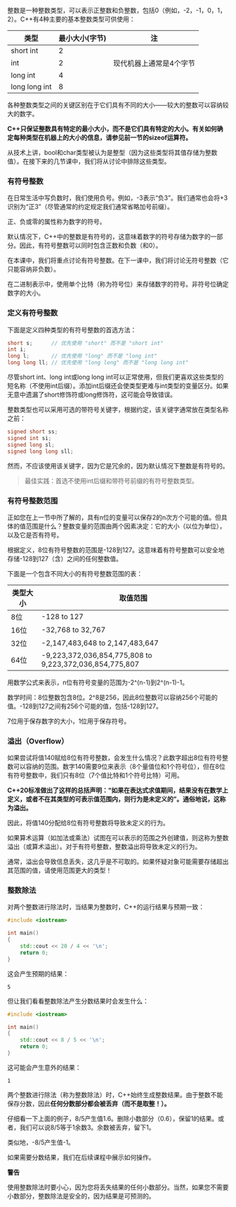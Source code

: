 整数是一种整数类型，可以表示正整数和负整数，包括0（例如，-2，-1，0，1，2）。C++有4种主要的基本整数类型可供使用：

|类型|最小大小(字节)|注|
|---|---|---|
|short int|2||
|int|2|现代机器上通常是4个字节|
|long int|4||
|long long int|8||

各种整数类型之间的关键区别在于它们具有不同的大小——较大的整数可以容纳较大的数字。

**C++只保证整数具有特定的最小大小，而不是它们具有特定的大小。有关如何确定每种类型在机器上的大小的信息，请参见前一节的sizeof运算符。**

从技术上讲，bool和char类型被认为是整型（因为这些类型将其值存储为整数值）。在接下来的几节课中，我们将从讨论中排除这些类型。

### 有符号整数
在日常生活中写负数时，我们使用负号。例如，-3表示“负3”。我们通常也会将+3识别为“正3”（尽管通常的约定规定我们通常省略加号前缀）。

正、负或零的属性称为数字的符号。

默认情况下，C++中的整数是有符号的，这意味着数字的符号存储为数字的一部分。因此，有符号整数可以同时包含正数和负数（和0）。

在本课中，我们将重点讨论有符号整数。在下一课中，我们将讨论无符号整数（它只能容纳非负数）。

在二进制表示中，使用单个比特（称为符号位）来存储数字的符号。非符号位确定数字的大小。

### 定义有符号整数
下面是定义四种类型的有符号整数的首选方法：
```C++
short s;      // 优先使用 "short" 而不是 "short int"
int i;
long l;       // 优先使用 "long" 而不是 "long int"
long long ll; // 优先使用 "long long" 而不是 "long long int"
```

尽管short int、long int或long long int可以正常使用，但我们更喜欢这些类型的短名称（不使用int后缀）。添加int后缀还会使类型更难与int类型的变量区分。如果无意中遗漏了short修饰符或long修饰符，这可能会导致错误。

整数类型也可以采用可选的带符号关键字，根据约定，该关键字通常放在类型名称之前：
```C++
signed short ss;
signed int si;
signed long sl;
signed long long sll;
```
然而，不应该使用该关键字，因为它是冗余的，因为默认情况下整数是有符号的。

>最佳实践：首选不使用int后缀和带符号前缀的有符号整数类型。

### 有符号整数范围

正如您在上一节中所了解的，具有n位的变量可以保存2的n次方个可能的值。但具体的值范围是什么？整数变量的范围由两个因素决定：它的大小（以位为单位），以及它是否有符号。

根据定义，8位有符号整数的范围是-128到127。这意味着有符号整数可以安全地存储-128到127（含）之间的任何整数值。

下面是一个包含不同大小的有符号整数范围的表：

| 类型大小 | 取值范围                                                    |
| ---- | ------------------------------------------------------- |
| 8位   | -128 to 127                                             |
| 16位  | -32,768 to 32,767                                       |
| 32位  | -2,147,483,648 to 2,147,483,647                         |
| 64位  | -9,223,372,036,854,775,808 to 9,223,372,036,854,775,807 |

用数学公式来表示，n位有符号变量的范围为-2^(n-1)到2^(n-1)-1。


数学时间：8位整数包含8位。2^8是256，因此8位整数可以容纳256个可能的值。-128到127之间有256个可能的值，包括-128到127。

7位用于保存数字的大小，1位用于保存符号。
### 溢出（Overflow）

如果尝试将值140赋给8位有符号整数，会发生什么情况？此数字超出8位有符号整数可以容纳的范围。数字140需要9位来表示（8个量值位和1个符号位），但在8位有符号整数中，我们只有8位（7个值比特和1个符号比特）可用。

**C++20标准做出了这样的总括声明：“如果在表达式求值期间，结果没有在数学上定义，或者不在其类型的可表示值范围内，则行为是未定义的”。通俗地说，这称为溢出。**

因此，将值140分配给8位有符号整数将导致未定义的行为。

如果算术运算（如加法或乘法）试图在可以表示的范围之外创建值，则这称为整数溢出（或算术溢出）。对于有符号整数，整数溢出将导致未定义的行为。

通常，溢出会导致信息丢失，这几乎是不可取的。如果怀疑对象可能需要存储超出其范围的值，请使用范围更大的类型！

### 整数除法

对两个整数进行除法时，当结果为整数时，C++的运行结果与预期一致：
```C++
#include <iostream>

int main()
{
    std::cout << 20 / 4 << '\n';
    return 0;
}
```
这会产生预期的结果：
```
5
```
但让我们看看整数除法产生分数结果时会发生什么：
```C++
#include <iostream>

int main()
{
    std::cout << 8 / 5 << '\n';
    return 0;
}
```
这可能会产生意外的结果：
```
1
```
两个整数进行除法（称为整数除法）时，C++始终生成整数结果。由于整数不能保存分数，因此**任何分数部分都会被丢弃（而不是取整！）。**

仔细看一下上面的例子，8/5产生值1.6。删除小数部分（0.6），保留1的结果。或者，我们可以说8/5等于1余数3。余数被丢弃，留下1。

类似地，-8/5产生值-1。

如果需要分数结果，我们在后续课程中展示如何操作。


**警告**

使用整数除法时要小心，因为您将丢失结果的任何小数部分。当然，如果您不需要小数部分，整数除法是安全的，因为结果是可预测的。



